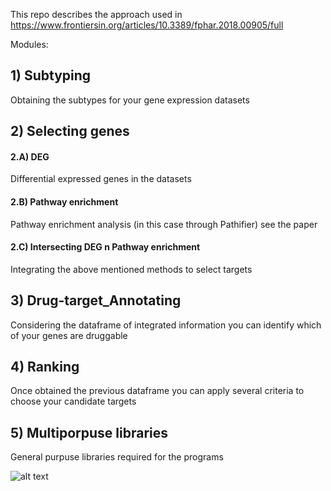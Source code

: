 This repo describes the approach used in https://www.frontiersin.org/articles/10.3389/fphar.2018.00905/full  



Modules:

## 1) Subtyping
Obtaining the subtypes for your gene expression datasets

## 2) Selecting genes
#### 2.A) DEG  
Differential expressed genes in the datasets
#### 2.B) Pathway enrichment
Pathway enrichment analysis (in this case through Pathifier) see the paper
#### 2.C) Intersecting DEG n Pathway enrichment
Integrating the above mentioned methods to select targets 

## 3) Drug-target_Annotating
Considering the dataframe of integrated information you can identify which of your genes are druggable

## 4) Ranking
Once obtained the previous dataframe you can apply several criteria to choose your candidate targets

## 5) Multiporpuse libraries
General purpuse libraries required for the programs 

![alt text](https://www.frontiersin.org/files/Articles/390753/fphar-09-00905-HTML/image_m/fphar-09-00905-g001.jpg)
